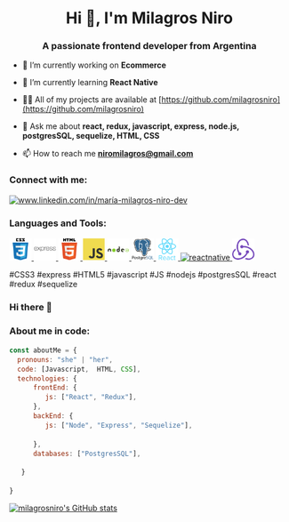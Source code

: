 <h1 align="center">Hi 👋, I'm Milagros Niro</h1>
<h3 align="center">A passionate frontend developer from Argentina</h3>

- 🔭 I’m currently working on **Ecommerce**

- 🌱 I’m currently learning **React Native**

- 👨‍💻 All of my projects are available at [https://github.com/milagrosniro](https://github.com/milagrosniro)

- 💬 Ask me about **react, redux, javascript, express, node.js, postgresSQL, sequelize, HTML, CSS**

- 📫 How to reach me **niromilagros@gmail.com**

<h3 align="left">Connect with me:</h3>
<p align="left">
<a href="https://linkedin.com/in/www.linkedin.com/in/maría-milagros-niro-dev" target="blank"><img align="center" src="https://raw.githubusercontent.com/rahuldkjain/github-profile-readme-generator/master/src/images/icons/Social/linked-in-alt.svg" alt="www.linkedin.com/in/maría-milagros-niro-dev" height="30" width="40" /></a>

</p>

<h3 align="left">Languages and Tools:</h3>
<p align="left"> <a href="https://www.w3schools.com/css/" target="_blank"> <img src="https://raw.githubusercontent.com/devicons/devicon/master/icons/css3/css3-original-wordmark.svg" alt="css3" width="40" height="40"/> </a> <a href="https://expressjs.com" target="_blank"> <img src="https://raw.githubusercontent.com/devicons/devicon/master/icons/express/express-original-wordmark.svg" alt="express" width="40" height="40"/> </a> <a href="https://www.w3.org/html/" target="_blank"> <img src="https://raw.githubusercontent.com/devicons/devicon/master/icons/html5/html5-original-wordmark.svg" alt="html5" width="40" height="40"/> </a> <a href="https://developer.mozilla.org/en-US/docs/Web/JavaScript" target="_blank"> <img src="https://raw.githubusercontent.com/devicons/devicon/master/icons/javascript/javascript-original.svg" alt="javascript" width="40" height="40"/> </a> <a href="https://nodejs.org" target="_blank"> <img src="https://raw.githubusercontent.com/devicons/devicon/master/icons/nodejs/nodejs-original-wordmark.svg" alt="nodejs" width="40" height="40"/> </a> <a href="https://www.postgresql.org" target="_blank"> <img src="https://raw.githubusercontent.com/devicons/devicon/master/icons/postgresql/postgresql-original-wordmark.svg" alt="postgresql" width="40" height="40"/> </a> <a href="https://reactjs.org/" target="_blank"> <img src="https://raw.githubusercontent.com/devicons/devicon/master/icons/react/react-original-wordmark.svg" alt="react" width="40" height="40"/> </a> <a href="https://reactnative.dev/" target="_blank"> <img src="https://reactnative.dev/img/header_logo.svg" alt="reactnative" width="40" height="40"/> </a> <a href="https://redux.js.org" target="_blank"> <img src="https://raw.githubusercontent.com/devicons/devicon/master/icons/redux/redux-original.svg" alt="redux" width="40" height="40"/> </a> </p>

#CSS3 #express #HTML5 #javascript #JS #nodejs #postgresSQL #react #redux #sequelize

### Hi there 👋

### About me in code:

```js
const aboutMe = {
  pronouns: "she" | "her",
  code: [Javascript,  HTML, CSS],
  technologies: {
      frontEnd: {
         js: ["React", "Redux"],
      },
      backEnd: {
         js: ["Node", "Express", "Sequelize"],
         
      },
      databases: ["PostgresSQL"],
      
   }
 
}
```



[![milagrosniro's GitHub stats](https://github-readme-stats.vercel.app/api?username=milagrosniro)](https://github.com/anuraghazra/github-readme-stats)

<!--
**milagrosniro/milagrosniro** is a ✨ _special_ ✨ repository because its `README.md` (this file) appears on your GitHub profile.



